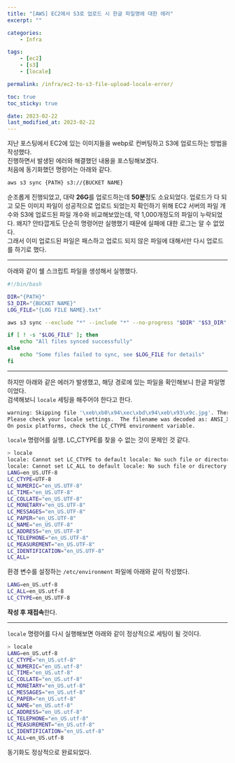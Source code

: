 ```yaml
---
title: "[AWS] EC2에서 S3로 업로드 시 한글 파일명에 대한 에러"
excerpt: ""

categories:
    - Infra

tags:
    - [ec2]
    - [s3]
    - [locale]

permalink: /infra/ec2-to-s3-file-upload-locale-error/

toc: true
toc_sticky: true

date: 2023-02-22
last_modified_at: 2023-02-22
---
```


지난 포스팅에서 EC2에 있는 이미지들을 webp로 컨버팅하고 S3에 업로드하는 방법을 작성했다. <br>
진행하면서 발생된 에러와 해결했던 내용을 포스팅해보겠다. <br>
처음에 동기화했던 명령어는 아래와 같다.

```bash
aws s3 sync {PATH} s3://{BUCKET NAME}
```

순조롭게 진행되었고, 대략 **26G**를 업로드하는데 **50분**정도 소요되었다.
업로드가 다 되고 모든 이미지 파일이 성공적으로 업로드 되었는지 확인하기 위해 EC2 서버의 파일 개수와 S3에 업로드된 파일 개수와 비교해보았는데, 약 1,000개정도의 파일이 누락되었다.
왜지? 안타깝게도 단순히 명령어만 실행했기 때문에 실패에 대한 로그는 알 수 없었다. <br>
그래서 이미 업로드된 파일은 패스하고 업로드 되지 않은 파일에 대해서만 다시 업로드를 하기로 했다.

* * *

아래와 같이 쉘 스크립트 파일을 생성해서 실행했다.
```bash
#!/bin/bash

DIR="{PATH}"
S3_DIR="{BUCKET NAME}"
LOG_FILE="{LOG FILE NAME}.txt"

aws s3 sync --exclude "*" --include "*" --no-progress "$DIR" "$S3_DIR" 2>&1 | tee /dev/tty | awk 'BEGIN {FS="[:\r]"} /failed:/{print $3}' >> "$LOG_FILE"

if [ ! -s "$LOG_FILE" ]; then
    echo "All files synced successfully"
else
    echo "Some files failed to sync, see $LOG_FILE for details"
fi
```

* * *

하지만 아래와 같은 에러가 발생했고, 해당 경로에 있는 파일을 확인해보니 한글 파일명이었다. <br>
검색해보니 `locale` 세팅을 해주어야 한다고 한다.
```bash
warning: Skipping file '\xeb\xb0\x94\xec\xbd\x94\xeb\x93\x9c.jpg'. There was an error trying to decode the the file '\xeb\xb0\x94\xec\xbd\x94\xeb\x93\x9c.jpg' in directory "{PATH}".
Please check your locale settings.  The filename was decoded as: ANSI_X3.4-1968
On posix platforms, check the LC_CTYPE environment variable.
```

`locale` 명령어를 실행. LC_CTYPE를 찾을 수 없는 것이 문제인 것 같다.
```bash
> locale
locale: Cannot set LC_CTYPE to default locale: No such file or directory
locale: Cannot set LC_ALL to default locale: No such file or directory
LANG=en_US.UTF-8
LC_CTYPE=UTF-8
LC_NUMERIC="en_US.UTF-8"
LC_TIME="en_US.UTF-8"
LC_COLLATE="en_US.UTF-8"
LC_MONETARY="en_US.UTF-8"
LC_MESSAGES="en_US.UTF-8"
LC_PAPER="en_US.UTF-8"
LC_NAME="en_US.UTF-8"
LC_ADDRESS="en_US.UTF-8"
LC_TELEPHONE="en_US.UTF-8"
LC_MEASUREMENT="en_US.UTF-8"
LC_IDENTIFICATION="en_US.UTF-8"
LC_ALL=
```

환경 변수를 설정하는 `/etc/environment` 파일에 아래와 같이 작성했다.
```bash
LANG=en_US.utf-8
LC_ALL=en_US.utf-8
LC_CTYPE=en_US.UTF-8
```

**작성 후 재접속**한다.

* * *

`locale` 명령어를 다시 실행해보면 아래와 같이 정상적으로 세팅이 될 것이다.<br>

```bash
> locale
LANG=en_US.utf-8
LC_CTYPE="en_US.utf-8"
LC_NUMERIC="en_US.utf-8"
LC_TIME="en_US.utf-8"
LC_COLLATE="en_US.utf-8"
LC_MONETARY="en_US.utf-8"
LC_MESSAGES="en_US.utf-8"
LC_PAPER="en_US.utf-8"
LC_NAME="en_US.utf-8"
LC_ADDRESS="en_US.utf-8"
LC_TELEPHONE="en_US.utf-8"
LC_MEASUREMENT="en_US.utf-8"
LC_IDENTIFICATION="en_US.utf-8"
LC_ALL=en_US.utf-8
```

동기화도 정상적으로 완료되었다.